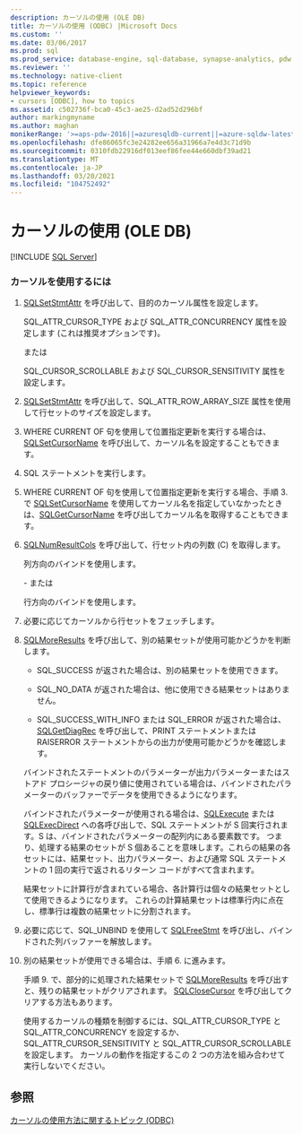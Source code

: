 ```yaml
---
description: カーソルの使用 (OLE DB)
title: カーソルの使用 (ODBC) |Microsoft Docs
ms.custom: ''
ms.date: 03/06/2017
ms.prod: sql
ms.prod_service: database-engine, sql-database, synapse-analytics, pdw
ms.reviewer: ''
ms.technology: native-client
ms.topic: reference
helpviewer_keywords:
- cursors [ODBC], how to topics
ms.assetid: c502736f-bca0-45c3-ae25-d2ad52d296bf
author: markingmyname
ms.author: maghan
monikerRange: '>=aps-pdw-2016||=azuresqldb-current||=azure-sqldw-latest||>=sql-server-2016||>=sql-server-linux-2017||=azuresqldb-mi-current'
ms.openlocfilehash: dfe86065fc3e24282ee656a31966a7e4d3c71d9b
ms.sourcegitcommit: 0310fdb22916df013eef86fee44e660dbf39ad21
ms.translationtype: MT
ms.contentlocale: ja-JP
ms.lasthandoff: 03/20/2021
ms.locfileid: "104752492"
---
```

# <a name="use-cursors-odbc"></a>カーソルの使用 (OLE DB)
[!INCLUDE [SQL Server](../../../includes/applies-to-version/sql-asdb-asdbmi-asa-pdw.md)]

    
### <a name="to-use-cursors"></a>カーソルを使用するには  
  
1.  [SQLSetStmtAttr](../../../relational-databases/native-client-odbc-api/sqlsetstmtattr.md) を呼び出して、目的のカーソル属性を設定します。  
  
     SQL_ATTR_CURSOR_TYPE および SQL_ATTR_CONCURRENCY 属性を設定します (これは推奨オプションです)。  
  
     または  
  
     SQL_CURSOR_SCROLLABLE および SQL_CURSOR_SENSITIVITY 属性を設定します。  
  
2.  [SQLSetStmtAttr](../../../relational-databases/native-client-odbc-api/sqlsetstmtattr.md) を呼び出して、SQL_ATTR_ROW_ARRAY_SIZE 属性を使用して行セットのサイズを設定します。  
  
3.  WHERE CURRENT OF 句を使用して位置指定更新を実行する場合は、[SQLSetCursorName](../../../odbc/reference/syntax/sqlsetcursorname-function.md) を呼び出して、カーソル名を設定することもできます。  
  
4.  SQL ステートメントを実行します。  
  
5.  WHERE CURRENT OF 句を使用して位置指定更新を実行する場合、手順 3. で [SQLSetCursorName](../../../odbc/reference/syntax/sqlsetcursorname-function.md) を使用してカーソル名を指定していなかったときは、[SQLGetCursorName](../../../relational-databases/native-client-odbc-api/sqlgetcursorname.md) を呼び出してカーソル名を取得することもできます。  
  
6.  [SQLNumResultCols](../../../relational-databases/native-client-odbc-api/sqlnumresultcols.md) を呼び出して、行セット内の列数 (C) を取得します。  
  
     列方向のバインドを使用します。  
  
     \- または  
  
     行方向のバインドを使用します。  
  
7.  必要に応じてカーソルから行セットをフェッチします。  
  
8.  [SQLMoreResults](../../../relational-databases/native-client-odbc-api/sqlmoreresults.md) を呼び出して、別の結果セットが使用可能かどうかを判断します。  
  
    -   SQL_SUCCESS が返された場合は、別の結果セットを使用できます。  
  
    -   SQL_NO_DATA が返された場合は、他に使用できる結果セットはありません。  
  
    -   SQL_SUCCESS_WITH_INFO または SQL_ERROR が返された場合は、[SQLGetDiagRec](../../../odbc/reference/syntax/sqlgetdiagrec-function.md) を呼び出して、PRINT ステートメントまたは RAISERROR ステートメントからの出力が使用可能かどうかを確認します。  
  
     バインドされたステートメントのパラメーターが出力パラメーターまたはストアド プロシージャの戻り値に使用されている場合は、バインドされたパラメーターのバッファーでデータを使用できるようになります。  
  
     バインドされたパラメーターが使用される場合は、[SQLExecute](../../../odbc/reference/syntax/sqlexecute-function.md) または [SQLExecDirect](../../../odbc/reference/syntax/sqlexecdirect-function.md) への各呼び出しで、SQL ステートメントが S 回実行されます。S は、バインドされたパラメーターの配列内にある要素数です。 つまり、処理する結果のセットが S 個あることを意味します。これらの結果の各セットには、結果セット、出力パラメーター、および通常 SQL ステートメントの 1 回の実行で返されるリターン コードがすべて含まれます。  
  
     結果セットに計算行が含まれている場合、各計算行は個々の結果セットとして使用できるようになります。 これらの計算結果セットは標準行内に点在し、標準行は複数の結果セットに分割されます。  
  
9. 必要に応じて、SQL_UNBIND を使用して [SQLFreeStmt](../../../relational-databases/native-client-odbc-api/sqlfreestmt.md) を呼び出し、バインドされた列バッファーを解放します。  
  
10. 別の結果セットが使用できる場合は、手順 6. に進みます。  
  
     手順 9. で、部分的に処理された結果セットで [SQLMoreResults](../../../relational-databases/native-client-odbc-api/sqlmoreresults.md) を呼び出すと、残りの結果セットがクリアされます。 [SQLCloseCursor](../../../relational-databases/native-client-odbc-api/sqlclosecursor.md) を呼び出してクリアする方法もあります。  
  
     使用するカーソルの種類を制御するには、SQL_ATTR_CURSOR_TYPE と SQL_ATTR_CONCURRENCY を設定するか、SQL_ATTR_CURSOR_SENSITIVITY と SQL_ATTR_CURSOR_SCROLLABLE を設定します。 カーソルの動作を指定するこの 2 つの方法を組み合わせて実行しないでください。  
  
## <a name="see-also"></a>参照  
 [カーソルの使用方法に関するトピック &#40;ODBC&#41;](../../../relational-databases/native-client-odbc-how-to/cursors/using-cursors-how-to-topics-odbc.md)  
  
